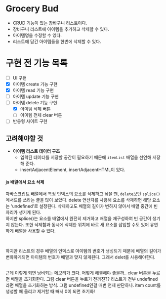 # Grocery Bud

- CRUD 기능이 있는 장바구니 리스트이다.
- 장바구니 리스트에 아이템을 추가하고 삭제할 수 있다.
- 아이템명을 수정할 수 있다.
- 리스트에 담긴 아이템들을 한번에 삭제할 수 있다.

# 구현 전 기능 목록

- [ ] UI 구현
- [x] 아이템 create 기능 구현
- [x] 아이템 read 기능 구현
- [ ] 아이템 update 기능 구현
- [ ] 아이템 delete 기능 구현
  - [x] 아이템 삭제 버튼
  - [ ] 아이템 전체 clear 버튼
- [ ] 반응형 사이트 구현

## 고려해야할 것

- **아이템 리스트 데이터 구조**
  - 입력된 데이터를 저장할 공간이 필요하기 때문에 `itemList` 배열을 선언해 저장해 준다.
  - insertAdjacentElement, insertAdjacentHTML이 있다.

#### js 배열에서 요소 삭제

자바스크립트 배열에서 특정 인덱스의 요소를 삭제하고 싶을 땐, `delete`보단 `splice()` 메서드를 쓰라는 글을 많이 보았다. delete 연산자를 사용해 요소를 삭제하면 해당 요소는 'undefined'로 설정된다. 삭제하고도 배열의 길이가 변하지 않아서 배열 중간에 빈자리가 생기게 된다. <br>
하지만 splice()는 요소를 배열에서 완전히 제거하고 배열을 재구성하여 빈 공간이 생기지 않는다. 또한 삭제함과 동시에 삭제한 위치에 바로 새 요소를 삽입할 수도 있어 유연하게 배열을 사용할 수 있다.

<br>

하지만 리스트의 경우 배열의 인덱스로 아이템의 번호가 생성되기 때문에 배열의 길이가 변화하게되면 아이템의 번호가 배열과 맞지 않게된다.
그래서 delet를 사용해야한다.

<br>
근데 이렇게 되면 낭비되는 메모리가 크다. 어떻게 해결해야 좋을까..
clear 버튼을 누르면 배열을 초기화한다. 그럼 clear 버튼을 누르기 전까진?? 
리스트가 전부 undefined 라면 배열을 초기화하는 방식. 그럼 undefined인걸 매번 언제 판단하나. item count를 생성할 때 올리고 제거할 때 빼서 0이 되면 초기화!
